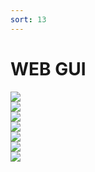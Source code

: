 ```yaml
---
sort: 13
---
```


# WEB GUI

![](https://i.imgur.com/qOB5HGb.png)  
![](https://i.imgur.com/ilz2Ai6.png)  
![](https://i.imgur.com/l8xbGs4.png)  
![](https://i.imgur.com/1ZwoSBO.png)  
![](https://i.imgur.com/bHfSqZF.png)  
![](https://i.imgur.com/ErzcD8g.png)  
![](https://i.imgur.com/7IaA4VE.png)  